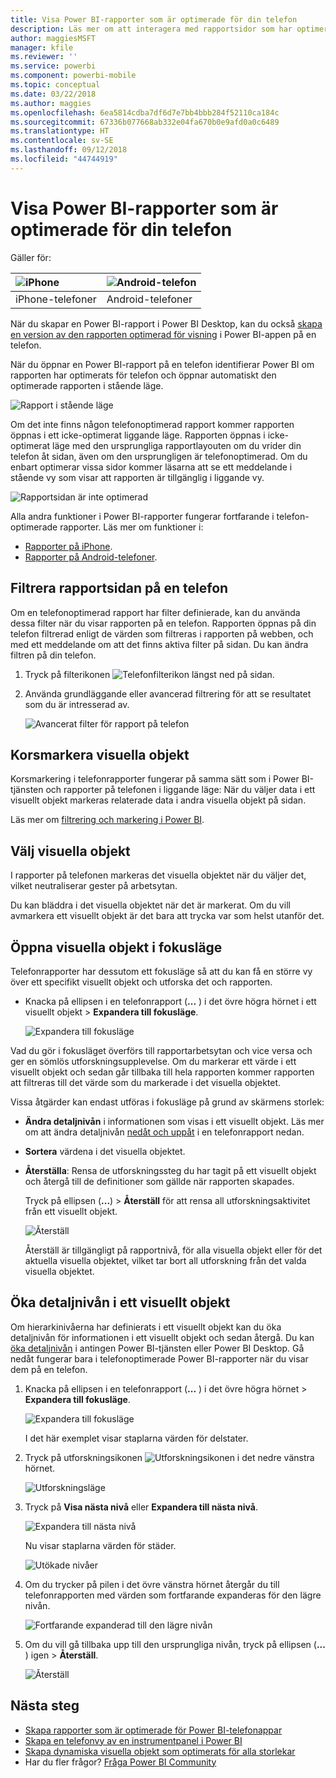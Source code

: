 ```yaml
---
title: Visa Power BI-rapporter som är optimerade för din telefon
description: Läs mer om att interagera med rapportsidor som har optimerats för visning i Power BI-appar.
author: maggiesMSFT
manager: kfile
ms.reviewer: ''
ms.service: powerbi
ms.component: powerbi-mobile
ms.topic: conceptual
ms.date: 03/22/2018
ms.author: maggies
ms.openlocfilehash: 6ea5814cdba7df6d7e7bb4bbb284f52110ca184c
ms.sourcegitcommit: 67336b077668ab332e04fa670b0e9afd0a0c6489
ms.translationtype: HT
ms.contentlocale: sv-SE
ms.lasthandoff: 09/12/2018
ms.locfileid: "44744919"
---
```

# <a name="view-power-bi-reports-optimized-for-your-phone"></a>Visa Power BI-rapporter som är optimerade för din telefon

Gäller för:

| ![iPhone](./media/mobile-apps-view-phone-report/ios-logo-40-px.png) | ![Android-telefon](./media/mobile-apps-view-phone-report/android-logo-40-px.png) |
|:--- |:--- |
| iPhone-telefoner |Android-telefoner |

När du skapar en Power BI-rapport i Power BI Desktop, kan du också [skapa en version av den rapporten optimerad för visning](../../desktop-create-phone-report.md) i Power BI-appen på en telefon.

När du öppnar en Power BI-rapport på en telefon identifierar Power BI om rapporten har optimerats för telefon och öppnar automatiskt den optimerade rapporten i stående läge.

![Rapport i stående läge](./media/mobile-apps-view-phone-report/07-power-bi-phone-report-portrait.png)

Om det inte finns någon telefonoptimerad rapport kommer rapporten öppnas i ett icke-optimerat liggande läge. Rapporten öppnas i icke-optimerat läge med den ursprungliga rapportlayouten om du vrider din telefon åt sidan, även om den ursprungligen är telefonoptimerad. Om du enbart optimerar vissa sidor kommer läsarna att se ett meddelande i stående vy som visar att rapporten är tillgänglig i liggande vy.

![Rapportsidan är inte optimerad](./media/mobile-apps-view-phone-report/06-power-bi-phone-report-page-not-optimized.png)

Alla andra funktioner i Power BI-rapporter fungerar fortfarande i telefon-optimerade rapporter. Läs mer om funktioner i:

* [Rapporter på iPhone](mobile-reports-in-the-mobile-apps.md). 
* [Rapporter på Android-telefoner](mobile-reports-in-the-mobile-apps.md).

## <a name="filter-the-report-page-on-a-phone"></a>Filtrera rapportsidan på en telefon
Om en telefonoptimerad rapport har filter definierade, kan du använda dessa filter när du visar rapporten på en telefon. Rapporten öppnas på din telefon filtrerad enligt de värden som filtreras i rapporten på webben, och med ett meddelande om att det finns aktiva filter på sidan. Du kan ändra filtren på din telefon.

1. Tryck på filterikonen ![Telefonfilterikon](./media/mobile-apps-view-phone-report/power-bi-phone-filter-icon.png) längst ned på sidan. 
2. Använda grundläggande eller avancerad filtrering för att se resultatet som du är intresserad av.
   
    ![Avancerat filter för rapport på telefon](./media/mobile-apps-view-phone-report/power-bi-iphone-advanced-filter-toronto.gif)

## <a name="cross-highlight-visuals"></a>Korsmarkera visuella objekt
Korsmarkering i telefonrapporter fungerar på samma sätt som i Power BI-tjänsten och rapporter på telefonen i liggande läge: När du väljer data i ett visuellt objekt markeras relaterade data i andra visuella objekt på sidan.

Läs mer om [filtrering och markering i Power BI](../../power-bi-reports-filters-and-highlighting.md).

## <a name="select-visuals"></a>Välj visuella objekt
I rapporter på telefonen markeras det visuella objektet när du väljer det, vilket neutraliserar gester på arbetsytan.

Du kan bläddra i det visuella objektet när det är markerat. Om du vill avmarkera ett visuellt objekt är det bara att trycka var som helst utanför det.

## <a name="open-visuals-in-focus-mode"></a>Öppna visuella objekt i fokusläge
Telefonrapporter har dessutom ett fokusläge så att du kan få en större vy över ett specifikt visuellt objekt och utforska det och rapporten.

* Knacka på ellipsen i en telefonrapport (**...** ) i det övre högra hörnet i ett visuellt objekt > **Expandera till fokusläge**.
  
    ![Expandera till fokusläge](././media/mobile-apps-view-phone-report/power-bi-phone-report-focus-mode.png)

Vad du gör i fokusläget överförs till rapportarbetsytan och vice versa och ger en sömlös utforskningsupplevelse. Om du markerar ett värde i ett visuellt objekt och sedan går tillbaka till hela rapporten kommer rapporten att filtreras till det värde som du markerade i det visuella objektet.

Vissa åtgärder kan endast utföras i fokusläge på grund av skärmens storlek:

* **Ändra detaljnivån** i informationen som visas i ett visuellt objekt. Läs mer om att ändra detaljnivån [nedåt och uppåt](mobile-apps-view-phone-report.md#drill-down-in-a-visual) i en telefonrapport nedan.
* **Sortera** värdena i det visuella objektet.
* **Återställa**: Rensa de utforskningssteg du har tagit på ett visuellt objekt och återgå till de definitioner som gällde när rapporten skapades.
  
    Tryck på ellipsen (**...**) > **Återställ** för att rensa all utforskningsaktivitet från ett visuellt objekt.
  
    ![Återställ](././media/mobile-apps-view-phone-report/power-bi-phone-report-revert-levels.png)
  
    Återställ är tillgängligt på rapportnivå, för alla visuella objekt eller för det aktuella visuella objektet, vilket tar bort all utforskning från det valda visuella objektet.   

## <a name="drill-down-in-a-visual"></a>Öka detaljnivån i ett visuellt objekt
Om hierarkinivåerna har definierats i ett visuellt objekt kan du öka detaljnivån för informationen i ett visuellt objekt och sedan återgå. Du kan[ öka detaljnivån](../../power-bi-visualization-drill-down.md) i antingen Power BI-tjänsten eller Power BI Desktop. Gå nedåt fungerar bara i telefonoptimerade Power BI-rapporter när du visar dem på en telefon. 

1. Knacka på ellipsen i en telefonrapport (**...** ) i det övre högra hörnet > **Expandera till fokusläge**.
   
    ![Expandera till fokusläge](././media/mobile-apps-view-phone-report/power-bi-phone-report-focus-mode.png)
   
    I det här exemplet visar staplarna värden för delstater.
2. Tryck på utforskningsikonen ![Utforskningsikonen](./media/mobile-apps-view-phone-report/power-bi-phone-report-explore-icon.png) i det nedre vänstra hörnet.
   
    ![Utforskningsläge](./media/mobile-apps-view-phone-report/power-bi-phone-report-explore-mode.png)
3. Tryck på **Visa nästa nivå** eller **Expandera till nästa nivå**.
   
    ![Expandera till nästa nivå](./media/mobile-apps-view-phone-report/power-bi-phone-report-expand-levels.png)
   
    Nu visar staplarna värden för städer.
   
    ![Utökade nivåer](./media/mobile-apps-view-phone-report/power-bi-phone-report-expanded-levels.png)
4. Om du trycker på pilen i det övre vänstra hörnet återgår du till telefonrapporten med värden som fortfarande expanderas för den lägre nivån.
   
    ![Fortfarande expanderad till den lägre nivån](./media/mobile-apps-view-phone-report/power-bi-back-to-phone-report-expanded-levels.png)
5. Om du vill gå tillbaka upp till den ursprungliga nivån, tryck på ellipsen (**...** ) igen > **Återställ**.
   
    ![Återställ](././media/mobile-apps-view-phone-report/power-bi-phone-report-revert-levels.png)

## <a name="next-steps"></a>Nästa steg
* [Skapa rapporter som är optimerade för Power BI-telefonappar](../../desktop-create-phone-report.md)
* [Skapa en telefonvy av en instrumentpanel i Power BI](../../service-create-dashboard-mobile-phone-view.md)
* [Skapa dynamiska visuella objekt som optimerats för alla storlekar](../../visuals/desktop-create-responsive-visuals.md)
* Har du fler frågor? [Fråga Power BI Community](http://community.powerbi.com/)

